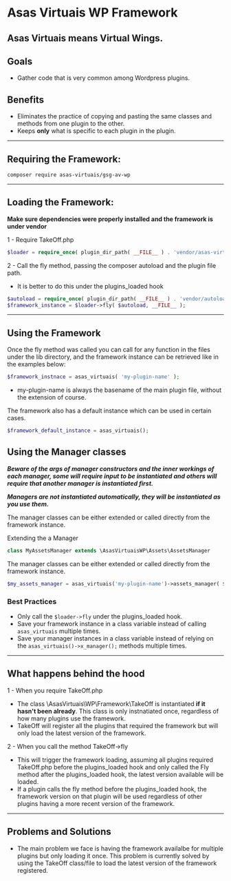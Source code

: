 # Asas Virtuais WP Framework

## Asas Virtuais means Virtual Wings.

## Goals
- Gather code that is very common among Wordpress plugins.

## Benefits
- Eliminates the practice of copying and pasting the same classes and methods from one plugin to the other.
- Keeps **only** what is specific to each plugin in the plugin.

<hr>

## Requiring the Framework:

```shell
composer require asas-virtuais/gsg-av-wp
```

<hr>

## Loading the Framework:
**Make sure dependencies were properly installed and the framework is under vendor**

1 - Require TakeOff.php
```php
$loader = require_once( plugin_dir_path( __FILE__ ) . 'vendor/asas-virtuais/gsg-av-wp/TakeOff.php' );
```
2 - Call the fly method, passing the composer autoload and the plugin file path.
 - It is better to do this under the plugins_loaded hook
```php
$autoload = require_once( plugin_dir_path( __FILE__ ) . 'vendor/autoload.php' );
$framework_instance = $loader->fly( $autoload, __FILE__ );
```
<hr>

## Using the Framework

Once the fly method was called you can call for any function in the files under the lib directory, and the framework instance can be retrieved like in the examples below:

```php
$framework_instnace = asas_virtuais( 'my-plugin-name' );
```
- my-plugin-name is always the basename of the main plugin file, without the extension of course.


The framework also has a default instance which can be used in certain cases.
```php
$framework_default_instance = asas_virtuais();
```

## Using the Manager classes
***Beware of the args of manager constructors and the inner workings of each manager, some will require input to be instantiated and others will require that another manager is instantiated first.***

***Managers are not instantiated automatically, they will be instantiated as you use them.***

The manager classes can be either extended or called directly from the framework instance.

Extending the a Manager
```php
class MyAssetsManager extends \AsasVirtuaisWP\Assets\AssetsManager
```

The manager classes can be either extended or called directly from the framework instance.

```php
$my_assets_manager = asas_virtuais('my-plugin-name')->assets_manager( $args );
```

### Best Practices
 - Only call the ```$loader->fly``` under the plugins_loaded hook.
 - Save your framework instance in a class variable instead of calling ```asas_virtuais``` multiple times.
 - Save your manager instances in a class variable instead of relying on the ```asas_virtuais()->x_manager();``` methods multiple times.


<hr>

## What happens behind the hood

1 - When you require TakeOff.php
- The class \AsasVirtuais\WP\Framework\TakeOff is instantiated **if it hasn't been already**. This class is only instnatiated once, regardless of how many plugins use the framework.
- TakeOff will register all the plugins that required the framework but will only load the latest version of the framework.

2 - When you call the method TakeOff->fly
- This will trigger the framework loading, assuming all plugins required TakeOff.php before the plugins_loaded hook and only called the Fly method after the plugins_loaded hook, the latest version available will be loaded.
- If a plugin calls the fly method before the plugins_loaded hook, the framework version on that plugin will be used regardless of other plugins having a more recent version of the framework.

<hr>

## Problems and Solutions

 - The main problem we face is having the framework availalbe for multiple plugins but only loading it once. This problem is currently solved by using the TakeOff class/file to load the latest version of the framework registered.
